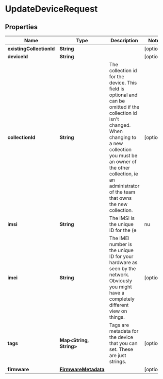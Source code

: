 

# UpdateDeviceRequest


## Properties

Name | Type | Description | Notes
------------ | ------------- | ------------- | -------------
**existingCollectionId** | **String** |  |  [optional]
**deviceId** | **String** |  |  [optional]
**collectionId** | **String** | The collection id for the device. This field is optional and can be omitted if the collection id isn&#39;t changed. When changing to a new collection you must be an owner of the other collection, ie an administrator of the team that owns the new collection. |  [optional]
**imsi** | **String** | The IMSI is the unique ID for the (e|nu|whatever)SIM card on your device. This is the primary identifier for your device on the network. |  [optional]
**imei** | **String** | The IMEI number is the unique ID for your hardware as seen by the network. Obviously you might have a completely different view on things. |  [optional]
**tags** | **Map&lt;String, String&gt;** | Tags are metadata for the device that you can set. These are just strings. |  [optional]
**firmware** | [**FirmwareMetadata**](FirmwareMetadata.md) |  |  [optional]



